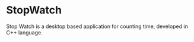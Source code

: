 # StopWatch

Stop Watch is a desktop based application for counting time, developed in C++ language.
